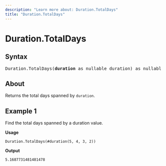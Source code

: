 ```yaml
---
description: "Learn more about: Duration.TotalDays"
title: "Duration.TotalDays"
---
```

# Duration.TotalDays

## Syntax

<pre>
Duration.TotalDays(<b>duration</b> as nullable duration) as nullable number
</pre>

## About

Returns the total days spanned by `duration`.

## Example 1

Find the total days spanned by a duration value.

**Usage**

```powerquery-m
Duration.TotalDays(#duration(5, 4, 3, 2))
```

**Output**

`5.1687731481481478`
